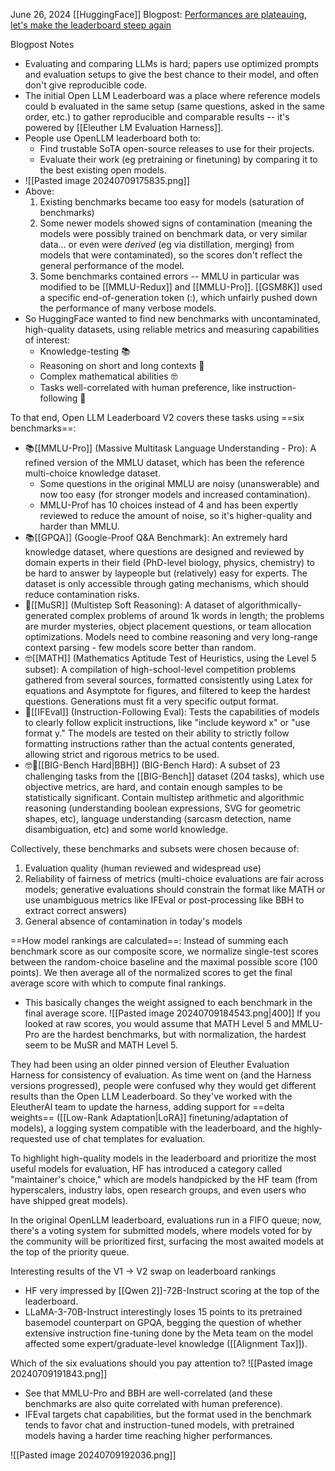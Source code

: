 June 26, 2024
[[HuggingFace]]
Blogpost: [Performances are plateauing, let's make the leaderboard steep again](https://huggingface.co/spaces/open-llm-leaderboard/blog?utm_source=ainews&utm_medium=email&utm_campaign=ainews-et-tu-mmlu-pro)

Blogpost Notes
- Evaluating and comparing LLMs is hard; papers use optimized prompts and evaluation setups to give the best chance to their model, and often don't give reproducible code.
- The initial Open LLM Leaderboard was a place where reference models could b evaluated in the same setup (same questions, asked in the same order, etc.) to gather reproducible and comparable results -- it's powered by [[Eleuther LM Evaluation Harness]].
- People use OpenLLM leaderboard both to:
	- Find trustable SoTA open-source releases to use for their projects.
	- Evaluate their work (eg pretraining or finetuning) by comparing it to the best existing open models.
- ![[Pasted image 20240709175835.png]]
- Above:
	1. Existing benchmarks became too easy for models (saturation of benchmarks)
	2. Some newer models showed signs of contamination (meaning the models were possibly trained on benchmark data, or very similar data... or even were *derived* (eg via distillation, merging) from models that were contaminated), so the scores don't reflect the general performance of the model.
	3. Some benchmarks contained errors -- MMLU in particular was modified to be [[MMLU-Redux]] and [[MMLU-Pro]]. [[GSM8K]] used a specific end-of-generation token (:), which unfairly pushed down the performance of many verbose models.
- So HuggingFace wanted to find new benchmarks with uncontaminated, high-quality datasets, using reliable metrics and measuring capabilities of interest:
	- Knowledge-testing 📚
	- Reasoning on short and long contexts 💭
	- Complex mathematical abilities 🤓
	- Tasks well-correlated with human preference, like instruction-following 🤝

To that end, Open LLM Leaderboard V2 covers these tasks using ==six benchmarks==:
- 📚[[MMLU-Pro]] (Massive Multitask Language Understanding - Pro): A refined version of the MMLU dataset, which has been the reference multi-choice knowledge dataset.
	- Some questions in the original MMLU are noisy (unanswerable) and now too easy (for stronger models and increased contamination).
	- MMLU-Prof has 10 choices instead of 4 and has been expertly reviewed to reduce the amount of noise, so it's higher-quality and harder than MMLU.
- 📚[[GPQA]] (Google-Proof Q&A Benchmark): An extremely hard knowledge dataset, where questions are designed and reviewed by domain experts in their field (PhD-level biology, physics, chemistry) to be hard to answer by laypeople but (relatively) easy for experts. The dataset is only accessible through gating mechanisms, which should reduce contamination risks.
- 💭[[MuSR]] (Multistep Soft Reasoning): A dataset of algorithmically-generated complex problems of around 1k words in length; the problems are murder mysteries, object placement questions, or team allocation optimizations. Models need to combine reasoning and very long-range context parsing - few models score better than random.
-  🤓[[MATH]] (Mathematics Aptitude Test of Heuristics, using the Level 5 subset): A compilation of high-school-level competition problems gathered from several sources, formatted consistently using Latex for equations and Asymptote for figures, and filtered to keep the hardest questions. Generations must fit a very specific output format.
- 🤝[[IFEval]] (Instruction-Following Eval): Tests the capabilities of models to clearly follow explicit instructions, like "include keyword x" or "use format y." The models are tested on their ability to strictly follow formatting instructions rather than the actual contents generated, allowing strict and rigorous metrics to be used.
- 🤓🤝[[BIG-Bench Hard|BBH]] (BIG-Bench Hard): A subset of 23 challenging tasks from the [[BIG-Bench]] dataset (204 tasks), which use objective metrics, are hard, and contain enough samples to be statistically significant. Contain multistep arithmetic and algorithmic reasoning (understanding boolean expressions, SVG for geometric shapes, etc), language understanding (sarcasm detection, name disambiguation, etc) and some world knowledge.

Collectively, these benchmarks and subsets were chosen because of:
1. Evaluation quality (human reviewed and widespread use)
2. Reliability of fairness of metrics (multi-choice evaluations are fair across models; generative evaluations should constrain the format like MATH or use unambiguous metrics like IFEval or post-processing like BBH to extract correct answers)
3. General absence of contamination in today's models

==How model rankings are calculated==: Instead of summing each benchmark score as our composite score, we normalize single-test scores between the random-choice baseline and the maximal possible score (100 points). We then average all of the normalized scores to get the final average score with which to compute final rankings.
- This basically changes the weight assigned to each benchmark in the final average score.
![[Pasted image 20240709184543.png|400]]
If you looked at raw scores, you would assume that MATH Level 5 and MMLU-Pro are the hardest benchmarks, but with normalization, the hardest seem to be MuSR and MATH Level 5.

They had been using an older pinned version of Eleuther Evaluation Harness for consistency of evaluation. As time went on (and the Harness versions progressed), people were confused why they would get different results than the Open LLM Leaderboard. So they've worked with the EleutherAI team to update the harness, adding support for ==delta weights== ([[Low-Rank Adaptation|LoRA]] finetuning/adaptation of models), a logging system compatible with the leaderboard, and the highly-requested use of chat templates for evaluation.

To highlight high-quality models in the leaderboard and prioritize the most useful models for evaluation, HF has introduced a category called "maintainer's choice," which are models handpicked by the HF team (from hyperscalers, industry labs, open research groups, and even users who have shipped great models).

In the original OpenLLM leaderboard, evaluations run in a FIFO queue; now, there's a voting system for submitted models, where models voted for by the community will be prioritized first, surfacing the most awaited models at the top of the priority queue.

Interesting results of the V1 -> V2 swap on leaderboard rankings
- HF very impressed by [[Qwen 2]]-72B-Instruct scoring at the top of the leaderboard.
- LLaMA-3-70B-Instruct interestingly loses 15 points to its pretrained basemodel counterpart on GPQA, begging the question of whether extensive instruction fine-tuning done by the Meta team on the model affected some expert/graduate-level knowledge ([[Alignment Tax]]).

Which of the six evaluations should you pay attention to?
![[Pasted image 20240709191843.png]]
- See that MMLU-Pro and BBH are well-correlated (and these benchmarks are also quite correlated with human preference).
- IFEval targets chat capabilities, but the format used in the benchmark tends to favor chat and instruction-tuned models, with pretrained models having a harder time reaching higher performances.

![[Pasted image 20240709192036.png]]
